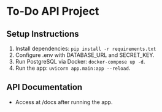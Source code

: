 ﻿# To-Do API Project

## Setup Instructions
1. Install dependencies: `pip install -r requirements.txt`
2. Configure .env with DATABASE_URL and SECRET_KEY.
3. Run PostgreSQL via Docker: `docker-compose up -d`.
4. Run the app: `uvicorn app.main:app --reload`.

## API Documentation
- Access at /docs after running the app.
